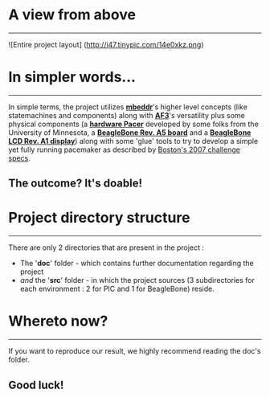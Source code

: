 # A view from above
- - -
![Entire project layout] (http://i47.tinypic.com/14e0xkz.png)

# In simpler words...
- - -
In simple terms, the project utilizes [**mbeddr**](http://mbeddr.wordpress.com/)'s higher level concepts (like statemachines and components) along with [**AF3**](http://af3.fortiss.org/)'s versatility plus some physical components (a [**hardware Pacer**](http://wiki.cas.mcmaster.ca/index.php/Pacemaker_Hardware_Reference_Platform_Details) developed by some folks from the University of Minnesota, a [**BeagleBone Rev. A5 board**](http://beagleboard.org/static/beaglebone/latest/README.htm) and a [**BeagleBone LCD Rev. A1 display**](http://beagleboardtoys.com/wiki/index.php?title=BeagleBone_LCD7)) along with some 'glue' tools to try to develop a simple yet fully running pacemaker as described by [Boston's 2007 challenge specs](http://sqrl.mcmaster.ca/_SQRLDocuments/PACEMAKER.pdf).

## The outcome? **It's doable!**

# Project directory structure
- - -
There are only 2 directories that are present in the project :

 *  The '**doc**' folder - which contains further documentation regarding the project
 *  _and_ the '**src**' folder - in which the project sources (3 subdirectories for each environment : 2 for PIC and 1 for BeagleBone) reside.

# Whereto now?
- - -
If you want to reproduce our result, we highly recommend reading the doc's folder.

## Good luck!
